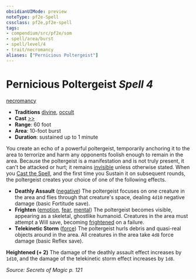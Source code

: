 ```yaml
---
obsidianUIMode: preview
noteType: pf2e-Spell
cssclass: pf2e,pf2e-spell
tags:
- compendium/src/pf2e/som
- spell/area/burst
- spell/level/4
- trait/necromancy
aliases: ["Pernicious Poltergeist"]
---
```

# Pernicious Poltergeist *Spell 4*   
[necromancy](rules/traits/necromancy.md "Necromancy School Trait")  

- **Traditions** [divine](rules/traits/divine.md "Divine Tradition Trait"), [occult](rules/traits/occult.md "Occult Tradition Trait")
- **Cast** [>>](rules/core-rulebook/chapter-9-playing-the-game.md#Actions "Two-Action") 
- **Range**: 60 foot
- **Area**: 10-foot burst
- **Duration**: sustained up to 1 minute

You create an echo of a powerful poltergeist, temporarily anchoring it to the area to terrorize and harm any opponents foolish enough to remain in the area. Because the poltergeist is a manifestation and is not truly present, it can't be attacked or hurt; it remains [invisible](rules/conditions.md#Invisible) unless otherwise stated. When you [Cast the Spell](rules/actions/cast-a-spell.md), and the first time you Sustain it on subsequent rounds, the poltergeist creates your choice of one of the following effects.

- **Deathly Assault** ([negative](rules/traits/negative.md "Negative Energy & Element Trait")) The poltergeist focuses on one creature in the area and flies through that creature's space, dealing `4d10` negative damage (basic Fortitude save).
- **Frighten** ([emotion](rules/traits/emotion.md "Emotion Effect Trait"), [fear](rules/traits/fear.md "Fear Effect Trait"), [mental](rules/traits/mental.md "Mental Effect Trait")) The poltergeist becomes visible, appearing as a skeletal, ghostlike humanoid. Creatures in the area must attempt a Will save, becoming [frightened](rules/conditions.md#Frightened) on a failure.
- **Telekinetic Storm** ([force](rules/traits/force.md "Force Energy & Element Trait")) The poltergeist hurls debris and quasi-real objects around in the area. All creatures in the area take `4d8` force damage (basic Reflex save).

**Heightened (+ 2)** The damage of the deathly assault effect increases by `1d10`, and the damage of the telekinetic storm effect increases by `1d8`.

*Source: Secrets of Magic p. 121*